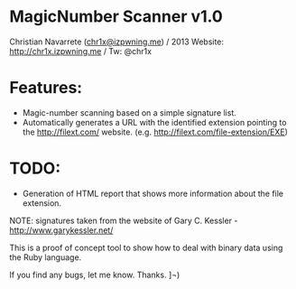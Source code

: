 MagicNumber Scanner v1.0 
================================
Christian Navarrete (chr1x@izpwning.me) / 2013
Website: http://chr1x.izpwning.me / Tw: @chr1x

Features:
========
- Magic-number scanning based on a simple signature list.
- Automatically generates a URL with the identified extension pointing to the http://filext.com/ website. 
  (e.g. http://filext.com/file-extension/EXE)

TODO:
========
- Generation of HTML report that shows more information about the file extension.

NOTE: signatures taken from the website of Gary C. Kessler - http://www.garykessler.net/

This is a proof of concept tool to show how to deal with binary data using the Ruby language.

If you find any bugs, let me know. Thanks. ]¬)


